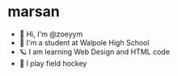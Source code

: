 # marsan
- 🍪 Hi, I'm @zoeyym
- 🙉 I'm a student at Walpole High School
- 🪐 I am learning Web Design and HTML code
- 🏑 I play field hockey
